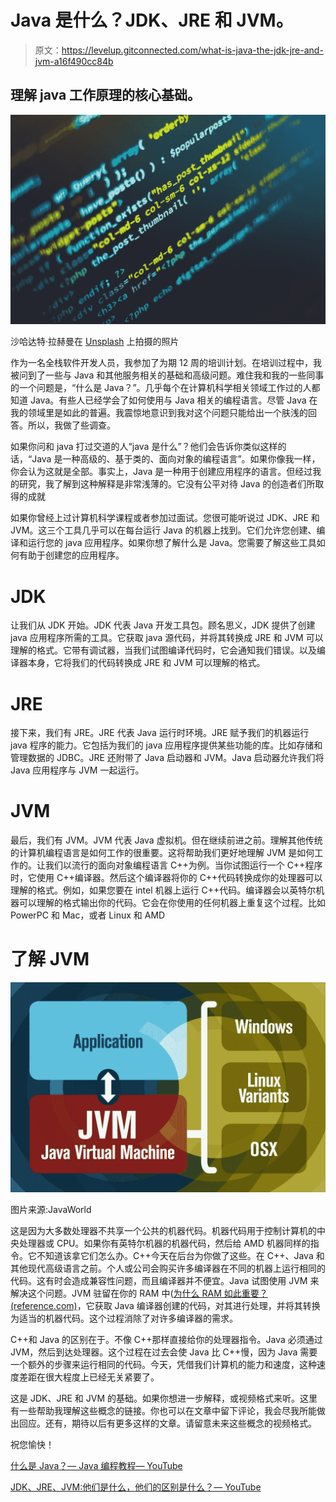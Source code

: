 # Java 是什么？JDK、JRE 和 JVM。

> 原文：<https://levelup.gitconnected.com/what-is-java-the-jdk-jre-and-jvm-a16f490cc84b>

## 理解 java 工作原理的核心基础。

![](img/7d1618fd93c4b9546b1db2ebe3453136.png)

沙哈达特·拉赫曼在 [Unsplash](https://unsplash.com?utm_source=medium&utm_medium=referral) 上拍摄的照片

作为一名全栈软件开发人员，我参加了为期 12 周的培训计划。在培训过程中，我被问到了一些与 Java 和其他服务相关的基础和高级问题。难住我和我的一些同事的一个问题是，“什么是 Java？”。几乎每个在计算机科学相关领域工作过的人都知道 Java。有些人已经学会了如何使用与 Java 相关的编程语言。尽管 Java 在我的领域里是如此的普遍。我震惊地意识到我对这个问题只能给出一个肤浅的回答。所以，我做了些调查。

如果你问和 java 打过交道的人“java 是什么”？他们会告诉你类似这样的话，“Java 是一种高级的、基于类的、面向对象的编程语言”。如果你像我一样，你会认为这就是全部。事实上，Java 是一种用于创建应用程序的语言。但经过我的研究，我了解到这种解释是非常浅薄的。它没有公平对待 Java 的创造者们所取得的成就

如果你曾经上过计算机科学课程或者参加过面试。您很可能听说过 JDK、JRE 和 JVM。这三个工具几乎可以在每台运行 Java 的机器上找到。它们允许您创建、编译和运行您的 java 应用程序。如果你想了解什么是 Java。您需要了解这些工具如何有助于创建您的应用程序。

# JDK

让我们从 JDK 开始。JDK 代表 Java 开发工具包。顾名思义，JDK 提供了创建 java 应用程序所需的工具。它获取 java 源代码，并将其转换成 JRE 和 JVM 可以理解的格式。它带有调试器，当我们试图编译代码时，它会通知我们错误。以及编译器本身，它将我们的代码转换成 JRE 和 JVM 可以理解的格式。

# JRE

接下来，我们有 JRE。JRE 代表 Java 运行时环境。JRE 赋予我们的机器运行 java 程序的能力。它包括为我们的 java 应用程序提供某些功能的库。比如存储和管理数据的 JDBC。JRE 还附带了 Java 启动器和 JVM。Java 启动器允许我们将 Java 应用程序与 JVM 一起运行。

# JVM

最后，我们有 JVM。JVM 代表 Java 虚拟机。但在继续前进之前。理解其他传统的计算机编程语言是如何工作的很重要。这将帮助我们更好地理解 JVM 是如何工作的。让我们以流行的面向对象编程语言 C++为例。当你试图运行一个 C++程序时，它使用 C++编译器。然后这个编译器将你的 C++代码转换成你的处理器可以理解的格式。例如，如果您要在 intel 机器上运行 C++代码。编译器会以英特尔机器可以理解的格式输出你的代码。它会在你使用的任何机器上重复这个过程。比如 PowerPC 和 Mac，或者 Linux 和 AMD

# 了解 JVM

![](img/854743d3adf1fe5378648bc64e685023.png)

图片来源:JavaWorld

这是因为大多数处理器不共享一个公共的机器代码。机器代码用于控制计算机的中央处理器或 CPU。如果你有英特尔机器的机器代码，然后给 AMD 机器同样的指令。它不知道该拿它们怎么办。C++今天在后台为你做了这些。在 C++、Java 和其他现代高级语言之前。个人或公司会购买许多编译器在不同的机器上运行相同的代码。这有时会造成兼容性问题，而且编译器并不便宜。Java 试图使用 JVM 来解决这个问题。JVM 驻留在你的 RAM 中([为什么 RAM 如此重要？(reference.com)](https://www.reference.com/world-view/ram-important-9c91f15ab155f890)，它获取 Java 编译器创建的代码，对其进行处理，并将其转换为适当的机器代码。这个过程消除了对许多编译器的需求。

C++和 Java 的区别在于。不像 C++那样直接给你的处理器指令。Java 必须通过 JVM，然后到达处理器。这个过程在过去会使 Java 比 C++慢，因为 Java 需要一个额外的步骤来运行相同的代码。今天，凭借我们计算机的能力和速度，这种速度差距在很大程度上已经无关紧要了。

这是 JDK、JRE 和 JVM 的基础。如果你想进一步解释，或视频格式来听。这里有一些帮助我理解这些概念的链接。你也可以在文章中留下评论，我会尽我所能做出回应。还有，期待以后有更多这样的文章。请留意未来这些概念的视频格式。

祝您愉快！

[什么是 Java？— Java 编程教程— YouTube](https://www.youtube.com/watch?v=2Xa3Y4xz8_s&t=3s)

[JDK、JRE、JVM:他们是什么，他们的区别是什么？— YouTube](https://www.youtube.com/watch?v=BXFHuaQNnLo)